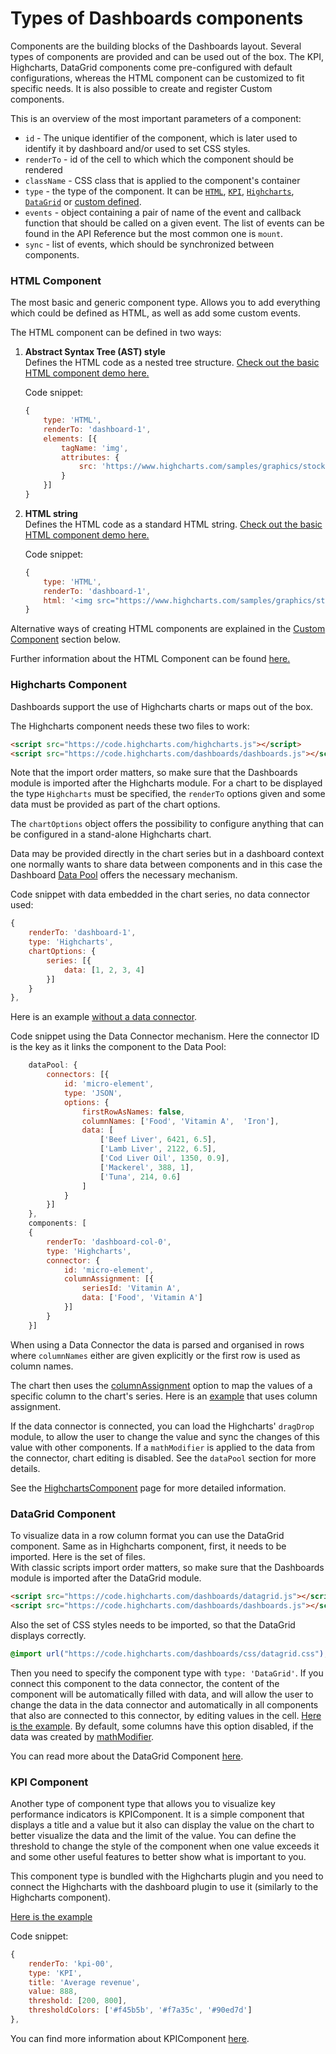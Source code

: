 Types of Dashboards components
===

Components are the building blocks of the Dashboards layout. Several types of components are provided and can be used out of the box. The KPI, Highcharts, DataGrid components come pre-configured with default configurations, whereas the HTML component can be customized to fit specific needs. It is also possible to create and register Custom components. 

This is an overview of the most important parameters of a component:
* `id` - The unique identifier of the component, which is later used to identify it by dashboard and/or used to set CSS styles.
* `renderTo` - id of the cell to which which the component should be rendered
* `className` - CSS class that is applied to the component's container
* `type` - the type of the component. It can be [`HTML`](#html-component), [`KPI`](#kpi-component), [`Highcharts`](#highcharts-component),
[`DataGrid`](#datagrid-component) or [custom defined](https://www.highcharts.com/docs/dashboards/custom-component).
* `events` - object containing a pair of name of the event and callback function that should be called on a given event. The list of events can be found in the API Reference but the most common one is `mount`.
* `sync` - list of events, which should be synchronized between components.

### HTML Component
The most basic and generic component type. Allows you to add everything which could be defined as HTML, as well as add some custom events.

The HTML component can be defined in two ways:  
1. **Abstract Syntax Tree (AST) style**  
    Defines the HTML code as a nested tree structure. [Check out the basic HTML component demo here.](https://www.highcharts.com/samples/embed/dashboards/components/component-html)

    Code snippet:
    ```js
    {
        type: 'HTML',
        renderTo: 'dashboard-1',
        elements: [{
            tagName: 'img',
            attributes: {
                src: 'https://www.highcharts.com/samples/graphics/stock-dark.svg'
            }
        }]
    }
    ```
2. **HTML string**  
    Defines the HTML code as a standard HTML string. [Check out the basic HTML component demo here.](https://www.highcharts.com/samples/embed/dashboards/components/component-html)

    Code snippet:
    ```js
    {
        type: 'HTML',
        renderTo: 'dashboard-1',
        html: '<img src="https://www.highcharts.com/samples/graphics/stock-dark.svg">'
    }
    ```

Alternative ways of creating HTML components are explained in the [Custom Component](https://www.highcharts.com/docs/dashboards/custom-component) section below.

Further information about the HTML Component can be found [here.](https://www.highcharts.com/docs/dashboards/html-component)

### Highcharts Component
Dashboards support the use of Highcharts charts or maps out of the box.

The Highcharts component needs these two files to work:
```html
<script src="https://code.highcharts.com/highcharts.js"></script>
<script src="https://code.highcharts.com/dashboards/dashboards.js"></script>
```
Note that the import order matters, so make sure that the Dashboards module is imported after the Highcharts module. For a chart to be displayed the type `Highcharts` must be specified, the `renderTo` options given and some data must be provided as part of the chart options.

The `chartOptions` object offers the possibility to configure anything that can be configured in a stand-alone Highcharts chart.

Data may be provided directly in the chart series but in a dashboard context one normally wants to share data between components and in this case the Dashboard [Data Pool](https://www.highcharts.com/docs/dashboards/data-handling) offers the necessary mechanism.

Code snippet with data embedded in the chart series, no data connector used:
```js
{
    renderTo: 'dashboard-1',
    type: 'Highcharts',
    chartOptions: {
        series: [{
            data: [1, 2, 3, 4]
        }]
    }
},
```
Here is an example [without a data connector](https://www.highcharts.com/samples/embed/dashboards/components/component-highcharts).

Code snippet using the Data Connector mechanism. Here the connector ID is the key as it links 
the component to the Data Pool:
```js
    dataPool: {
        connectors: [{
            id: 'micro-element',
            type: 'JSON',
            options: {
                firstRowAsNames: false,
                columnNames: ['Food', 'Vitamin A',  'Iron'],
                data: [
                    ['Beef Liver', 6421, 6.5],
                    ['Lamb Liver', 2122, 6.5],
                    ['Cod Liver Oil', 1350, 0.9],
                    ['Mackerel', 388, 1],
                    ['Tuna', 214, 0.6]
                ]
            }
        }]
    },
    components: [
    {
        renderTo: 'dashboard-col-0',
        type: 'Highcharts',
        connector: {
            id: 'micro-element',
            columnAssignment: [{
                seriesId: 'Vitamin A',
                data: ['Food', 'Vitamin A']
            }]
        }
    }]
```
When using a Data Connector the data is parsed and organised in rows where `columnNames` either are given explicitly
or the first row is used as column names.

The chart then uses the [columnAssignment](https://api.highcharts.com/dashboards/#interfaces/Dashboards_Components_HighchartsComponent_HighchartsComponentOptions.ConnectorOptions#columnAssignment) option to map the values of a specific column to the chart's series.
Here is an [example](https://www.highcharts.com/samples/embed/dashboards/demo/minimal) that uses column assignment.

If the data connector is connected, you can load the Highcharts' `dragDrop` module, 
to allow the user to change the value and sync the changes of this value with other 
components. If a `mathModifier` is applied to the data from the connector,
chart editing is disabled. See the `dataPool` section for more details.

See the [HighchartsComponent](https://www.highcharts.com/docs/dashboards/highcharts-component) page for more detailed information.

### DataGrid Component
To visualize data in a row column format you can use the DataGrid component. Same as in Highcharts component, first, it needs to be imported. Here is the set of files.  
With classic scripts import order matters, so make sure that the Dashboards module is imported after the DataGrid module.
```html
<script src="https://code.highcharts.com/dashboards/datagrid.js"></script>
<script src="https://code.highcharts.com/dashboards/dashboards.js"></script>
```

Also the set of CSS styles needs to be imported, so that the DataGrid displays correctly.
```css
@import url("https://code.highcharts.com/dashboards/css/datagrid.css");
```
Then you need to specify the component type with `type: 'DataGrid'`.
If you connect this component to the data connector, the content of the component will be automatically filled with data, and will allow the user to change the data in the data connector and automatically in all components that also are connected to this connector, by editing values in the cell. [Here is the example](https://www.highcharts.com/samples/embed/dashboards/datagrid-component/datagrid-options). By default, some columns have this option disabled, if the data was created by [mathModifier](https://www.highcharts.com/docs/dashboards/data-handling#datamodifier).

You can read more about the DataGrid Component [here](https://www.highcharts.com/docs/dashboards/datagrid-component).

### KPI Component
Another type of component type that allows you to visualize key performance indicators is KPIComponent. It is a simple component that displays a title and a value but it also can display the value on the chart to better visualize the data and the limit of the value.
You can define the threshold to change the style of the component when one value exceeds it and some other useful features to better show what is important to you.

This component type is bundled with the Highcharts plugin and you need to connect the Highcharts with the dashboard plugin to use it (similarly to the Highcharts component).

[Here is the example](https://www.highcharts.com/samples/embed/dashboards/components/component-kpi)

Code snippet:
```js
{
    renderTo: 'kpi-00',
    type: 'KPI',
    title: 'Average revenue',
    value: 888,
    threshold: [200, 800],
    thresholdColors: ['#f45b5b', '#f7a35c', '#90ed7d']
},
```

You can find more information about KPIComponent [here](https://www.highcharts.com/docs/dashboards/kpi-component).

